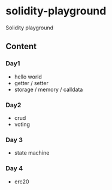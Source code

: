 # solidity-playground

Solidity playground

## Content

### Day1

- hello world
- getter / setter
- storage / memory / calldata

### Day2

- crud
- voting

### Day 3

- state machine

### Day 4

- erc20
